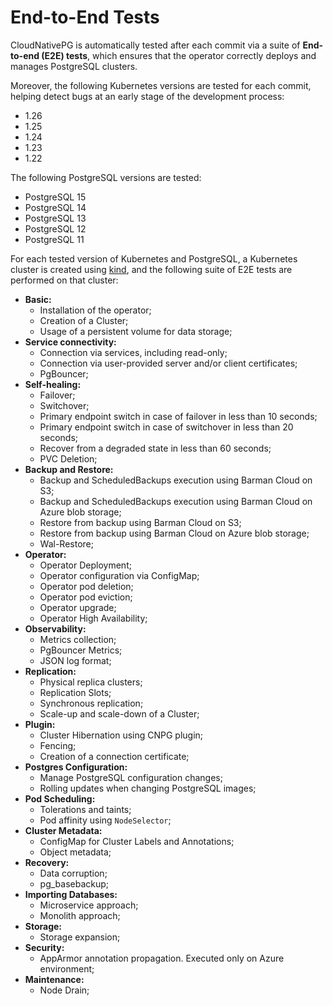 # End-to-End Tests

CloudNativePG is automatically tested after each
commit via a suite of **End-to-end (E2E) tests**, which ensures that
the operator correctly deploys and manages PostgreSQL clusters.

Moreover, the following Kubernetes versions are tested for each commit,
helping detect bugs at an early stage of the development process:

* 1.26
* 1.25
* 1.24
* 1.23
* 1.22

The following PostgreSQL versions are tested:

* PostgreSQL 15
* PostgreSQL 14
* PostgreSQL 13
* PostgreSQL 12
* PostgreSQL 11

For each tested version of Kubernetes and PostgreSQL, a Kubernetes
cluster is created using [kind](https://kind.sigs.k8s.io/),
and the following suite of E2E tests are performed on that cluster:

- **Basic:**
    * Installation of the operator;
    * Creation of a Cluster;
    * Usage of a persistent volume for data storage;
- **Service connectivity:**
    * Connection via services, including read-only;
    * Connection via user-provided server and/or client certificates;
    * PgBouncer;
- **Self-healing:**
    * Failover;
    * Switchover;
    * Primary endpoint switch in case of failover in less than 10 seconds;
    * Primary endpoint switch in case of switchover in less than 20 seconds;
    * Recover from a degraded state in less than 60 seconds;
    * PVC Deletion;
- **Backup and Restore:**
    * Backup and ScheduledBackups execution using Barman Cloud on S3;
    * Backup and ScheduledBackups execution using Barman Cloud on Azure
    blob storage;
    * Restore from backup using Barman Cloud on S3;
    * Restore from backup using Barman Cloud on Azure blob storage;
    * Wal-Restore;
- **Operator:**
    * Operator Deployment;
    * Operator configuration via ConfigMap;
    * Operator pod deletion;
    * Operator pod eviction;
    * Operator upgrade;
    * Operator High Availability;
- **Observability:**
    * Metrics collection;
    * PgBouncer Metrics;
    * JSON log format;
- **Replication:**
    * Physical replica clusters;
    * Replication Slots;
    * Synchronous replication;
    * Scale-up and scale-down of a Cluster;
- **Plugin:**
    * Cluster Hibernation using CNPG plugin;
    * Fencing;
    * Creation of a connection certificate;
- **Postgres Configuration:**
    * Manage PostgreSQL configuration changes;
    * Rolling updates when changing PostgreSQL images;
- **Pod Scheduling:**
    * Tolerations and taints;
    * Pod affinity using `NodeSelector`;
- **Cluster Metadata:**
    * ConfigMap for Cluster Labels and Annotations;
    * Object metadata;
- **Recovery:**
    * Data corruption;
    * pg_basebackup;
- **Importing Databases:**
    * Microservice approach;
    * Monolith approach;
- **Storage:**
    * Storage expansion;
- **Security:**
    * AppArmor annotation propagation. Executed only on Azure environment;
- **Maintenance:**
    * Node Drain;
